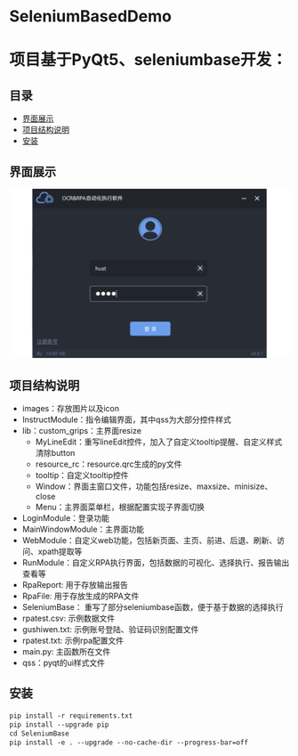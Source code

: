 # SeleniumBasedDemo
# 项目基于PyQt5、seleniumbase开发：

## 目录
- [界面展示](#界面展示)
- [项目结构说明](#项目结构说明)
- [安装](#安装)

## 界面展示
![界面展示](https://github.com/HLDing-HUST/SeleniumBasedDemo/blob/main/demo.gif)

## 项目结构说明
* images：存放图片以及icon
* InstructModule：指令编辑界面，其中qss为大部分控件样式
* lib：custom_grips：主界面resize
    * MyLineEdit：重写lineEdit控件，加入了自定义tooltip提醒、自定义样式清除button    
    * resource_rc：resource.qrc生成的py文件     
    * tooltip：自定义tooltip控件     
    * Window：界面主窗口文件，功能包括resize、maxsize、minisize、close     
    * Menu：主界面菜单栏，根据配置实现子界面切换    
* LoginModule：登录功能
* MainWindowModule：主界面功能
* WebModule：自定义web功能，包括新页面、主页、前进、后退、刷新、访问、xpath提取等
* RunModule：自定义RPA执行界面，包括数据的可视化、选择执行、报告输出查看等
* RpaReport: 用于存放输出报告
* RpaFile: 用于存放生成的RPA文件
* SeleniumBase： 重写了部分seleniumbase函数，便于基于数据的选择执行
* rpatest.csv: 示例数据文件
* gushiwen.txt: 示例账号登陆、验证码识别配置文件
* rpatest.txt: 示例rpa配置文件
* main.py: 主函数所在文件
* qss：pyqt的ui样式文件


## 安装
```
pip install -r requirements.txt  
pip install --upgrade pip  
cd SeleniumBase  
pip install -e . --upgrade --no-cache-dir --progress-bar=off  
```

